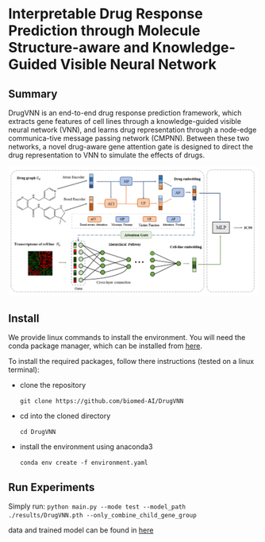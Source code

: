 # Interpretable Drug Response Prediction through Molecule Structure-aware and Knowledge-Guided Visible Neural Network




## Summary

DrugVNN is an end-to-end drug response prediction framework, which extracts gene features of cell lines through a knowledge-guided visible neural network (VNN), and learns drug representation through a node-edge communica-tive message passing network (CMPNN). Between these two networks, a novel drug-aware gene attention gate is designed to direct the drug representation to VNN to simulate the effects of drugs.

<p align='center'>
<img src="./fig/frame.png" alt="architecture"/> 
</p>


## Install

We provide linux commands to install the environment. You will need the conda package manager, which can be installed from [here](https://www.anaconda.com/products/individual).

To install the required packages, follow there instructions (tested on a linux terminal):

- clone the repository

    `git clone https://github.com/biomed-AI/DrugVNN`

- cd into the cloned directory

    `cd DrugVNN`

- install the environment using anaconda3

    `conda env create -f environment.yaml`




## Run Experiments

Simply run:
`python main.py --mode test --model_path ./results/DrugVNN.pth --only_combine_child_gene_group` 

data and trained model can be found in [here](https://zenodo.org/record/8221046)




